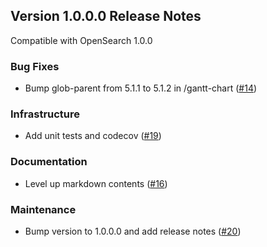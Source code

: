 ## Version 1.0.0.0 Release Notes

Compatible with OpenSearch 1.0.0

### Bug Fixes
* Bump glob-parent from 5.1.1 to 5.1.2 in /gantt-chart ([#14](https://github.com/opensearch-project/repo/pull/14))

### Infrastructure
* Add unit tests and codecov ([#19](https://github.com/opensearch-project/repo/pull/19))

### Documentation
* Level up markdown contents ([#16](https://github.com/opensearch-project/repo/pull/16))

### Maintenance
* Bump version to 1.0.0.0 and add release notes ([#20](https://github.com/opensearch-project/repo/pull/20))


